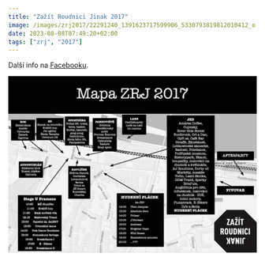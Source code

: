 ```yaml
---
title: "Zažít Roudnici Jinak 2017"
image: /images/zrj2017/22291240_1391623717599906_5330793819812010412_o.jpg
date: 2023-08-08T07:49:20+02:00
tags: ["zrj", "2017"]
---
```


Další info na [Facebooku](https://www.facebook.com/events/241989489644379/).

![map](21740724_1372474142848197_7291285107005303098_o.jpg)